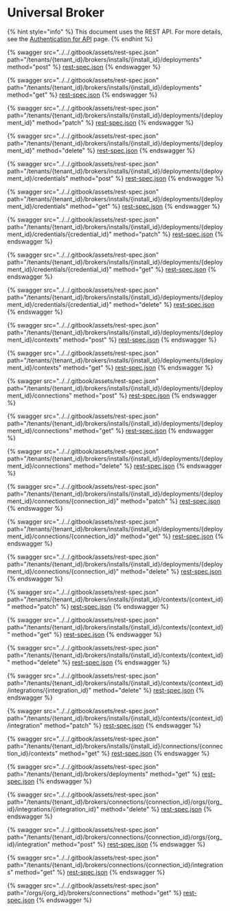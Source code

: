 # Universal Broker

{% hint style="info" %}
This document uses the REST API. For more details, see the [Authentication for API](../rest-api/authentication-for-api/) page.
{% endhint %}

{% swagger src="../../.gitbook/assets/rest-spec.json" path="/tenants/{tenant_id}/brokers/installs/{install_id}/deployments" method="post" %}
[rest-spec.json](../../.gitbook/assets/rest-spec.json)
{% endswagger %}

{% swagger src="../../.gitbook/assets/rest-spec.json" path="/tenants/{tenant_id}/brokers/installs/{install_id}/deployments" method="get" %}
[rest-spec.json](../../.gitbook/assets/rest-spec.json)
{% endswagger %}

{% swagger src="../../.gitbook/assets/rest-spec.json" path="/tenants/{tenant_id}/brokers/installs/{install_id}/deployments/{deployment_id}" method="patch" %}
[rest-spec.json](../../.gitbook/assets/rest-spec.json)
{% endswagger %}

{% swagger src="../../.gitbook/assets/rest-spec.json" path="/tenants/{tenant_id}/brokers/installs/{install_id}/deployments/{deployment_id}" method="delete" %}
[rest-spec.json](../../.gitbook/assets/rest-spec.json)
{% endswagger %}

{% swagger src="../../.gitbook/assets/rest-spec.json" path="/tenants/{tenant_id}/brokers/installs/{install_id}/deployments/{deployment_id}/credentials" method="post" %}
[rest-spec.json](../../.gitbook/assets/rest-spec.json)
{% endswagger %}

{% swagger src="../../.gitbook/assets/rest-spec.json" path="/tenants/{tenant_id}/brokers/installs/{install_id}/deployments/{deployment_id}/credentials" method="get" %}
[rest-spec.json](../../.gitbook/assets/rest-spec.json)
{% endswagger %}

{% swagger src="../../.gitbook/assets/rest-spec.json" path="/tenants/{tenant_id}/brokers/installs/{install_id}/deployments/{deployment_id}/credentials/{credential_id}" method="patch" %}
[rest-spec.json](../../.gitbook/assets/rest-spec.json)
{% endswagger %}

{% swagger src="../../.gitbook/assets/rest-spec.json" path="/tenants/{tenant_id}/brokers/installs/{install_id}/deployments/{deployment_id}/credentials/{credential_id}" method="get" %}
[rest-spec.json](../../.gitbook/assets/rest-spec.json)
{% endswagger %}

{% swagger src="../../.gitbook/assets/rest-spec.json" path="/tenants/{tenant_id}/brokers/installs/{install_id}/deployments/{deployment_id}/credentials/{credential_id}" method="delete" %}
[rest-spec.json](../../.gitbook/assets/rest-spec.json)
{% endswagger %}

{% swagger src="../../.gitbook/assets/rest-spec.json" path="/tenants/{tenant_id}/brokers/installs/{install_id}/deployments/{deployment_id}/contexts" method="post" %}
[rest-spec.json](../../.gitbook/assets/rest-spec.json)
{% endswagger %}

{% swagger src="../../.gitbook/assets/rest-spec.json" path="/tenants/{tenant_id}/brokers/installs/{install_id}/deployments/{deployment_id}/contexts" method="get" %}
[rest-spec.json](../../.gitbook/assets/rest-spec.json)
{% endswagger %}

{% swagger src="../../.gitbook/assets/rest-spec.json" path="/tenants/{tenant_id}/brokers/installs/{install_id}/deployments/{deployment_id}/connections" method="post" %}
[rest-spec.json](../../.gitbook/assets/rest-spec.json)
{% endswagger %}

{% swagger src="../../.gitbook/assets/rest-spec.json" path="/tenants/{tenant_id}/brokers/installs/{install_id}/deployments/{deployment_id}/connections" method="get" %}
[rest-spec.json](../../.gitbook/assets/rest-spec.json)
{% endswagger %}

{% swagger src="../../.gitbook/assets/rest-spec.json" path="/tenants/{tenant_id}/brokers/installs/{install_id}/deployments/{deployment_id}/connections" method="delete" %}
[rest-spec.json](../../.gitbook/assets/rest-spec.json)
{% endswagger %}

{% swagger src="../../.gitbook/assets/rest-spec.json" path="/tenants/{tenant_id}/brokers/installs/{install_id}/deployments/{deployment_id}/connections/{connection_id}" method="patch" %}
[rest-spec.json](../../.gitbook/assets/rest-spec.json)
{% endswagger %}

{% swagger src="../../.gitbook/assets/rest-spec.json" path="/tenants/{tenant_id}/brokers/installs/{install_id}/deployments/{deployment_id}/connections/{connection_id}" method="get" %}
[rest-spec.json](../../.gitbook/assets/rest-spec.json)
{% endswagger %}

{% swagger src="../../.gitbook/assets/rest-spec.json" path="/tenants/{tenant_id}/brokers/installs/{install_id}/deployments/{deployment_id}/connections/{connection_id}" method="delete" %}
[rest-spec.json](../../.gitbook/assets/rest-spec.json)
{% endswagger %}

{% swagger src="../../.gitbook/assets/rest-spec.json" path="/tenants/{tenant_id}/brokers/installs/{install_id}/contexts/{context_id}" method="patch" %}
[rest-spec.json](../../.gitbook/assets/rest-spec.json)
{% endswagger %}

{% swagger src="../../.gitbook/assets/rest-spec.json" path="/tenants/{tenant_id}/brokers/installs/{install_id}/contexts/{context_id}" method="get" %}
[rest-spec.json](../../.gitbook/assets/rest-spec.json)
{% endswagger %}

{% swagger src="../../.gitbook/assets/rest-spec.json" path="/tenants/{tenant_id}/brokers/installs/{install_id}/contexts/{context_id}" method="delete" %}
[rest-spec.json](../../.gitbook/assets/rest-spec.json)
{% endswagger %}

{% swagger src="../../.gitbook/assets/rest-spec.json" path="/tenants/{tenant_id}/brokers/installs/{install_id}/contexts/{context_id}/integrations/{integration_id}" method="delete" %}
[rest-spec.json](../../.gitbook/assets/rest-spec.json)
{% endswagger %}

{% swagger src="../../.gitbook/assets/rest-spec.json" path="/tenants/{tenant_id}/brokers/installs/{install_id}/contexts/{context_id}/integration" method="patch" %}
[rest-spec.json](../../.gitbook/assets/rest-spec.json)
{% endswagger %}

{% swagger src="../../.gitbook/assets/rest-spec.json" path="/tenants/{tenant_id}/brokers/installs/{install_id}/connections/{connection_id}/contexts" method="get" %}
[rest-spec.json](../../.gitbook/assets/rest-spec.json)
{% endswagger %}

{% swagger src="../../.gitbook/assets/rest-spec.json" path="/tenants/{tenant_id}/brokers/deployments" method="get" %}
[rest-spec.json](../../.gitbook/assets/rest-spec.json)
{% endswagger %}

{% swagger src="../../.gitbook/assets/rest-spec.json" path="/tenants/{tenant_id}/brokers/connections/{connection_id}/orgs/{org_id}/integrations/{integration_id}" method="delete" %}
[rest-spec.json](../../.gitbook/assets/rest-spec.json)
{% endswagger %}

{% swagger src="../../.gitbook/assets/rest-spec.json" path="/tenants/{tenant_id}/brokers/connections/{connection_id}/orgs/{org_id}/integration" method="post" %}
[rest-spec.json](../../.gitbook/assets/rest-spec.json)
{% endswagger %}

{% swagger src="../../.gitbook/assets/rest-spec.json" path="/tenants/{tenant_id}/brokers/connections/{connection_id}/integrations" method="get" %}
[rest-spec.json](../../.gitbook/assets/rest-spec.json)
{% endswagger %}

{% swagger src="../../.gitbook/assets/rest-spec.json" path="/orgs/{org_id}/brokers/connections" method="get" %}
[rest-spec.json](../../.gitbook/assets/rest-spec.json)
{% endswagger %}
